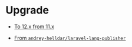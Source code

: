 # Upgrade

* [To 12.x from 11.x](to_12.md)


* [From `andrey-helldar/laravel-lang-publisher`](andrey_helldar.md)
